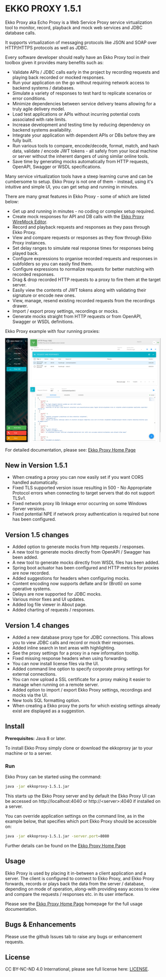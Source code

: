 # EKKO PROXY 1.5.1

Ekko Proxy aka Echo Proxy is a Web Service Proxy service virtualization tool to monitor, record, playback and mock 
web services and JDBC database calls.

It supports virtualization of messaging protocols like JSON and SOAP over HTTP/HTTPS protocols as well as JDBC.

Every software developer should really have an Ekko Proxy tool in their toolbox given it provides many benefits such as:

* Validate APIs / JDBC calls early in the project by recording requests and playing back recorded or mocked responses.
* Run your application on the go without requiring network access to backend systems / databases.
* Simulate a variety of responses to test hard to replicate scenarios or error conditions.
* Minimize dependencies between service delivery teams allowing for a truly agile delivery model.
* Load test applications or APIs without incurring potential costs associated with rate limits.
* Increase development and testing time by reducing dependency on backend systems availability.
* Integrate your application with dependent APIs or DBs before they are fully built.
* Run various tools to compare, encode/decode, format, match, and hash data, validate / encode JWT tokens
  \- all safely from your local machine or server without the inherent dangers of using similar online tools.
* Save time by generating mocks automatically from HTTP requests, OpenAPI, Swagger or WSDL specifications.

Many service virtualization tools have a steep learning curve and can be cumbersome to setup. 
Ekko Proxy is not one of them - instead, using it's intuitive and simple UI, you can get setup and running in minutes.

There are many great features in Ekko Proxy - some of which are listed below:

* Get up and running in minutes - no coding or complex setup required.
* Create mock responses for API and DB calls with the [Ekko Proxy WireMock Editor](https://github.com/lcasoft/WireMock).
* Record and playback requests and responses as they pass through Ekko Proxy.
* View and compare requests or responses as they flow through Ekko Proxy instances.
* Set delay ranges to simulate real response times for responses being played back.
* Configure expressions to organise recorded requests and responses in subfolders so you can easily find them.
* Configure expressions to normalize requests for better matching with recorded responses.
* Drag & drop recorded HTTP requests to a proxy to fire them at the target server.
* Easily view the contents of JWT tokens along with validating their signature or encode new ones.
* View, manage, resend existing recorded requests from the recordings drawer.
* Import / export proxy settings, recordings or mocks.
* Generate mocks straight from HTTP requests or from OpenAPI, Swagger or WSDL definitions.

Ekko Proxy example with four running proxies:

![Ekko proxy example with two running proxies](./EkkoProxy.png)

For detailed documentation, please see: [Ekko Proxy Home Page](https://www.ekkoproxy.com)

## New in Version 1.5.1
* When creating a proxy you can now easily set if you want CORS handled automatically.
* Fixed TLS supported version issue resulting in 500 - No Appropriate Protocol errors when connecting to target servers that do not support TLSv1.
* Fixed network proxy lib linkage error occurring on some Windows Server versions.
* Fixed potential NPE if network proxy authentication is required but none has been configured.
## Version 1.5 changes
* Added option to generate mocks from http requests / responses.
* A new tool to generate mocks directly from OpenAPI / Swagger has been added.
* A new tool to generate mocks directly from WSDL files has been added.
* Spring boot actuator has been configured and HTTP metrics for proxies are now recorded.
* Added suggestions for headers when configuring mocks.
* Content encoding now supports deflate and br (Brotli) on some operative systems.
* Delays are now supported for JDBC mocks.
* Various minor fixes and UI updates.
* Added log file viewer in About page.
* Added charting of requests / responses.

## Version 1.4 changes
* Added a new database proxy type for JDBC connections. This allows you to view JDBC calls and record or mock their responses.
* Added inline search in text areas with highlighting.
* See the proxy settings for a proxy in a new information tooltip.
* Fixed missing response headers when using forwarding.
* You can now install license files via the UI.
* Added command line option to specify corporate proxy settings for external connections.
* You can now upload a SSL certificate for a proxy making it easier to manage when running on a remote server.
* Added option to import / export Ekko Proxy settings, recordings and mocks via the UI.
* New tools SQL formatting option.
* When creating a Ekko proxy the ports for which existing settings already exist are displayed as a suggestion.


## Install

**Prerequisites:** Java 8 or later.

To install Ekko Proxy simply clone or download the ekkoproxy jar to your machine or to a server.


### Run
Ekko Proxy can be started using the command:

```bash
java -jar ekkoproxy-1.5.1.jar
```
This starts up the Ekko Proxy server and by default the Ekko Proxy UI can be accessed on http://localhost:4040 or http://&lt;server&gt;:4040 if installed on a server.

You can override application settings on the command line, as in the example below, that specifies which port Ekko Proxy should be accessible on:

```bash
java -jar ekkoproxy-1.5.1.jar -server.port=8080
```

Further details can be found on the [Ekko Proxy Home Page](https://www.ekkoproxy.com)

## Usage
Ekko Proxy is used by placing it in-between a client application and a server. The client is 
configured to connect to Ekko Proxy, and Ekko Proxy forwards, records or plays back the data from the server / database, 
depending on mode of operation, along-with providing easy access to view and compare the requests / responses etc. 
in its user interface.

Please see the [Ekko Proxy Home Page](https://www.ekkoproxy.com) homepage for the full usage documentation.

## Bugs & Enhancements
Please use the github Issues tab to raise any bugs or enhancement requests.

## License
CC BY-NC-ND 4.0 International, please see full license here: [LICENSE](https://www.ekkoproxy.com/eula.html).
